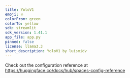 ```yaml
---
title: YoloV1
emoji: 🔥
colorFrom: green
colorTo: yellow
sdk: streamlit
sdk_version: 1.41.1
app_file: app.py
pinned: false
license: llama3.3
short_description: YoloV1 by luismidv
---
```


Check out the configuration reference at https://huggingface.co/docs/hub/spaces-config-reference
